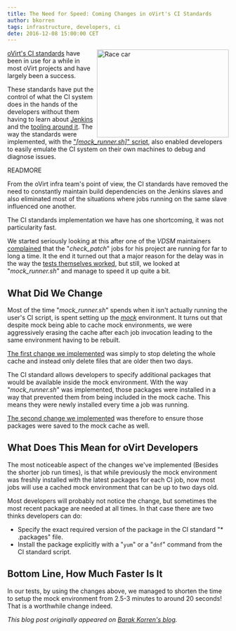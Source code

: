 ```yaml
---
title: The Need for Speed: Coming Changes in oVirt's CI Standards
author: bkorren
tags: infrastructure, developers, ci
dete: 2016-12-08 15:00:00 CET
---
```


<img align="right" src="porsche_race_car_kentenich09_amk.jpg" alt="Race car" width="300" height="200" />[oVirt's CI standards](http://ovirt-infra-docs.readthedocs.io/en/latest/CI/Build_and_test_standards.html) have been in use for a while in most oVirt projects and have largely been a success.

These standards have put the control of what the CI system does in the hands of the developers without them
having to learn about [Jenkins](https://jenkins.io/) and the [tooling around it](http://docs.openstack.org/infra/jenkins-job-builder/index.html). The way the standards were implemented, with the ["_[mock_runner.sh]_" script](https://gerrit.ovirt.org/gitweb?p=jenkins.git;a=blob;f=mock_configs/mock_runner.sh), also enabled developers to easily emulate the CI system on their own machines to debug and diagnose issues.

READMORE

From the oVirt infra team's point of view, the CI standards have removed the need to constantly maintain build 
dependencies on the Jenkins slaves and also eliminated most of the situations where jobs running on the same
slave influenced one another.

The CI standards implementation we have has one shortcoming, it was not particularity fast.

We started seriously looking at this after one of the _VDSM_ maintainers [complained](http://lists.ovirt.org/pipermail/devel/2016-December/014427.html) that the "_check_patch_" jobs
for his project are running for far to long a time. It the end it turned out that a major reason for the delay
was in the way the [tests themselves worked](https://gerrit.ovirt.org/#/c/67799/), but still, we looked at "_mock_runner.sh_" and manage to speed it up quite a bit.

## What Did We Change

Most of the time "_mock_runner.sh_" spends when it isn't actually running the user's CI script, is spent setting up
the _[mock](https://github.com/rpm-software-management/mock)_ environment. It turns out that despite mock being able to cache mock environments, we were aggressively erasing the cache after each job invocation leading to the same environment having to be rebuilt.

[The first change we implemented](https://gerrit.ovirt.org/#/c/67795/) was simply to stop deleting the whole cache and instead only delete files that are older then two days.

The CI standard allows developers to specify additional packages that would be available inside the mock environment.
With the way "_mock_runner.sh_" was implemented, those packages were installed in a way that prevented them from being
included in the mock cache. This means they were newly installed every time a job was running.

[The second change we implemented](https://gerrit.ovirt.org/#/c/67801/) was therefore to ensure those packages were saved to the mock cache as well.

## What Does This Mean for oVirt Developers

The most noticeable aspect of the changes we've implemented (Besides the shorter job run times), is that while
previously the mock environment was freshly installed with the latest packages for each CI job, now most jobs will
use a cached mock environment that can be up to two days old.

Most developers will probably not notice the change, but sometimes the most recent package are needed at all times. 
In that case there are two thinks developers can do:

* Specify the exact required version of the package in the CI standard "* .packages" file.
* Install the package explicitly with a "`yum`" or a "`dnf`" command from the CI standard script.

## Bottom Line, How Much Faster Is It

In our tests, by using the changes above, we managed to shorten the time to setup the mock environment from 2.5-3
minutes to around 20 seconds! That is a worthwhile change indeed.

_This blog post originally appeared on [Barak Korren's blog]()._
